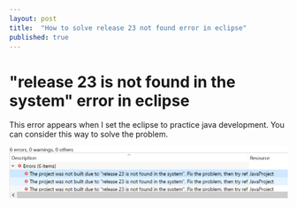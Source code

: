 ```yaml
---
layout: post
title:  "How to solve release 23 not found error in eclipse"
published: true
---
```


# "release 23 is not found in the system" error in eclipse

This error appears when I set the eclipse to practice java development.
You can consider this way to solve the problem.

![release23ErrorMessage](./_resources/_images/release23-error-message.png)
